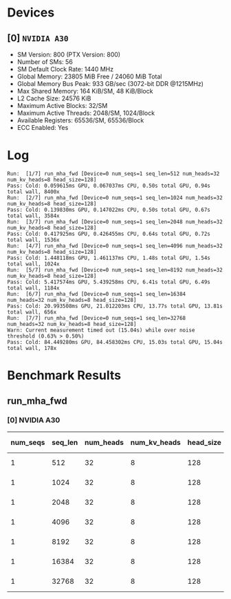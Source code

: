 # Devices

## [0] `NVIDIA A30`
* SM Version: 800 (PTX Version: 800)
* Number of SMs: 56
* SM Default Clock Rate: 1440 MHz
* Global Memory: 23805 MiB Free / 24060 MiB Total
* Global Memory Bus Peak: 933 GB/sec (3072-bit DDR @1215MHz)
* Max Shared Memory: 164 KiB/SM, 48 KiB/Block
* L2 Cache Size: 24576 KiB
* Maximum Active Blocks: 32/SM
* Maximum Active Threads: 2048/SM, 1024/Block
* Available Registers: 65536/SM, 65536/Block
* ECC Enabled: Yes

# Log

```
Run:  [1/7] run_mha_fwd [Device=0 num_seqs=1 seq_len=512 num_heads=32 num_kv_heads=8 head_size=128]
Pass: Cold: 0.059615ms GPU, 0.067037ms CPU, 0.50s total GPU, 0.94s total wall, 8400x 
Run:  [2/7] run_mha_fwd [Device=0 num_seqs=1 seq_len=1024 num_heads=32 num_kv_heads=8 head_size=128]
Pass: Cold: 0.139830ms GPU, 0.147022ms CPU, 0.50s total GPU, 0.67s total wall, 3584x 
Run:  [3/7] run_mha_fwd [Device=0 num_seqs=1 seq_len=2048 num_heads=32 num_kv_heads=8 head_size=128]
Pass: Cold: 0.417925ms GPU, 0.426455ms CPU, 0.64s total GPU, 0.72s total wall, 1536x 
Run:  [4/7] run_mha_fwd [Device=0 num_seqs=1 seq_len=4096 num_heads=32 num_kv_heads=8 head_size=128]
Pass: Cold: 1.448118ms GPU, 1.461137ms CPU, 1.48s total GPU, 1.54s total wall, 1024x 
Run:  [5/7] run_mha_fwd [Device=0 num_seqs=1 seq_len=8192 num_heads=32 num_kv_heads=8 head_size=128]
Pass: Cold: 5.417574ms GPU, 5.439258ms CPU, 6.41s total GPU, 6.49s total wall, 1184x 
Run:  [6/7] run_mha_fwd [Device=0 num_seqs=1 seq_len=16384 num_heads=32 num_kv_heads=8 head_size=128]
Pass: Cold: 20.993508ms GPU, 21.012203ms CPU, 13.77s total GPU, 13.81s total wall, 656x 
Run:  [7/7] run_mha_fwd [Device=0 num_seqs=1 seq_len=32768 num_heads=32 num_kv_heads=8 head_size=128]
Warn: Current measurement timed out (15.04s) while over noise threshold (0.63% > 0.50%)
Pass: Cold: 84.449280ms GPU, 84.458302ms CPU, 15.03s total GPU, 15.04s total wall, 178x 
```

# Benchmark Results

## run_mha_fwd

### [0] NVIDIA A30

| num_seqs | seq_len | num_heads | num_kv_heads | head_size | Memory Reads | Memory Writes | Memory Usage | Tokens | Samples |  CPU Time  | Noise  |  GPU Time  | Noise  |  Elem/s  | GlobalMem BW | BWUtil |
|----------|---------|-----------|--------------|-----------|--------------|---------------|--------------|--------|---------|------------|--------|------------|--------|----------|--------------|--------|
|        1 |     512 |        32 |            8 |       128 |    6.000 MiB |     4.000 MiB |           10 |    512 |   8400x |  67.037 us | 42.70% |  59.615 us | 11.32% |   8.588M | 175.890 GB/s | 18.85% |
|        1 |    1024 |        32 |            8 |       128 |   12.000 MiB |     8.000 MiB |           20 |   1024 |   3584x | 147.022 us | 18.86% | 139.830 us |  3.13% |   7.323M | 149.979 GB/s | 16.07% |
|        1 |    2048 |        32 |            8 |       128 |   24.000 MiB |    16.000 MiB |           40 |   2048 |   1536x | 426.455 us |  9.28% | 417.925 us |  2.58% |   4.900M | 100.360 GB/s | 10.76% |
|        1 |    4096 |        32 |            8 |       128 |   48.000 MiB |    32.000 MiB |           80 |   4096 |   1024x |   1.461 ms |  6.94% |   1.448 ms |  1.51% |   2.828M |  57.928 GB/s |  6.21% |
|        1 |    8192 |        32 |            8 |       128 |   96.000 MiB |    64.000 MiB |          160 |   8192 |   1184x |   5.439 ms |  4.19% |   5.418 ms |  0.97% |   1.512M |  30.968 GB/s |  3.32% |
|        1 |   16384 |        32 |            8 |       128 |  192.000 MiB |   128.000 MiB |          320 |  16384 |    656x |  21.012 ms |  1.28% |  20.994 ms |  0.92% | 780.432K |  15.983 GB/s |  1.71% |
|        1 |   32768 |        32 |            8 |       128 |  384.000 MiB |   256.000 MiB |          640 |  32768 |    178x |  84.458 ms |  0.63% |  84.449 ms |  0.63% | 388.020K |   7.947 GB/s |  0.85% |

